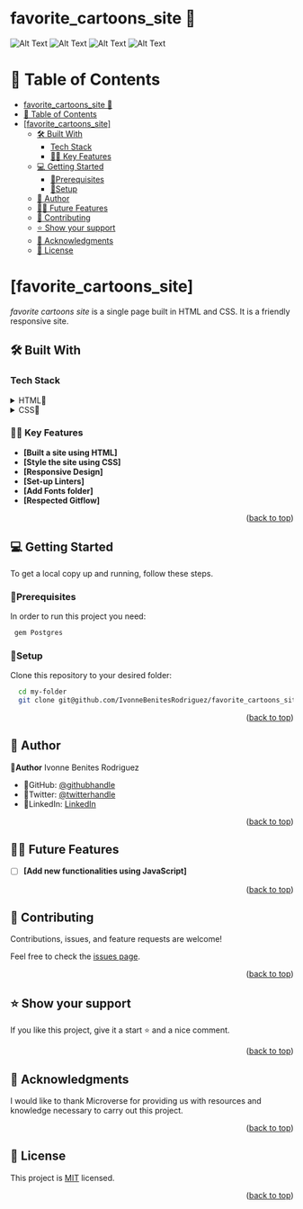 # favorite_cartoons_site 🌷

![Alt Text](img/cartoon1.png)
![Alt Text](img/cartoon2.png)
![Alt Text](img/cartoon3.png)
![Alt Text](img/cartoon4.png)

# 📗 Table of Contents

- [favorite\_cartoons\_site 🌷](#favorite_cartoons_site-)
- [📗 Table of Contents](#-table-of-contents)
- [\[favorite\_cartoons\_site\] ](#favorite_cartoons_site--1)
  - [🛠 Built With ](#-built-with-)
    - [Tech Stack ](#tech-stack-)
    - [🌸🌷 Key Features ](#-key-features-)
  - [💻 Getting Started ](#-getting-started-)
    - [🌷Prerequisites](#prerequisites)
    - [🌷Setup](#setup)
  - [🌷 Author ](#-author-)
  - [🔭🌷 Future Features ](#-future-features-)
  - [🤝 Contributing ](#-contributing-)
  - [⭐️ Show your support ](#️-show-your-support-)
  - [🙏 Acknowledgments ](#-acknowledgments-)
  - [📝 License ](#-license-)

<!-- PROJECT DESCRIPTION -->

# [favorite_cartoons_site] <a name="about-project"></a>
*favorite cartoons site* is a single page built in HTML and CSS. 
It is a friendly responsive site.
<br/>

## 🛠 Built With <a name="built-with"></a>

### Tech Stack <a name="tech-stack"></a>

<details>
<summary>HTML🌷</summary>
  <ul>
    <li><a href="https://developer.mozilla.org/es/docs/Web/HTML">HTML🌷</a></li>
  </ul>
</details>

<details>
<summary>CSS🌷</summary>
  <ul>
    <li><a href="https://developer.mozilla.org/es/docs/Web/CSS">CSS🌷</a></li>
  </ul>
</details>


### 🌸🌷 Key Features <a name="key-features"></a>

- **[Built a site using HTML]**
- **[Style the site using CSS]**
- **[Responsive Design]**
- **[Set-up Linters]**
- **[Add Fonts folder]**
- **[Respected Gitflow]**

<p align="right">(<a href="#readme-top">back to top</a>)</p>

## 💻 Getting Started <a name="getting-started"></a>

To get a local copy up and running, follow these steps.

### 🌷Prerequisites

In order to run this project you need:

```sh
 gem Postgres
```

### 🌷Setup

Clone this repository to your desired folder:


```sh
  cd my-folder
  git clone git@github.com/IvonneBenitesRodriguez/favorite_cartoons_site.git
```

<p align="right">(<a href="#readme-top">back to top</a>)</p>

## 🌷 Author <a name="authors"></a>

🌸**Author** Ivonne Benites Rodriguez <br/>

- 🌷GitHub: [@githubhandle](https://github.com/IvonneBenitesRodriguez)
- 🌷Twitter: [@twitterhandle](https://twitter.com/IvonneBenitesR)
- 🌷LinkedIn: [LinkedIn](https://www.linkedin.com/in/ivonnebenites/)

<p align="right">(<a href="#readme-top">back to top</a>)</p>

## 🔭🌷 Future Features <a name="future-features"></a>

- [ ] **[Add new functionalities using JavaScript]**

<p align="right">(<a href="#readme-top">back to top</a>)</p>

## 🤝 Contributing <a name="contributing"></a>

Contributions, issues, and feature requests are welcome!

Feel free to check the [issues page](../../issues/).

<p align="right">(<a href="#readme-top">back to top</a>)</p>

## ⭐️ Show your support <a name="support"></a>

If you like this project, give it a start ⭐️ and a nice comment.

<p align="right">(<a href="#readme-top">back to top</a>)</p>

## 🙏 Acknowledgments <a name="acknowledgements"></a>

I would like to thank Microverse for providing us with resources and 
knowledge necessary to carry out this project.

<p align="right">(<a href="#readme-top">back to top</a>)</p>

## 📝 License <a name="license"></a>

This project is [MIT](./LICENSE) licensed.

<p align="right">(<a href="#readme-top">back to top</a>)</p>
